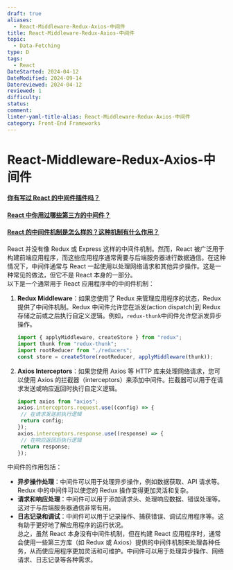 ```yaml
---
draft: true
aliases:
  - React-Middleware-Redux-Axios-中间件
title: React-Middleware-Redux-Axios-中间件
topic:
  - Data-Fetching
type: D
tags:
  - React
DateStarted: 2024-04-12
DateModified: 2024-09-14
Datereviewed: 2024-04-12
reviewed: 1
difficulty: 
status: 
comment: 
linter-yaml-title-alias: React-Middleware-Redux-Axios-中间件
category: Front-End Frameworks
---
```


# React-Middleware-Redux-Axios-中间件

#### [你有写过 React 的中间件插件吗？](https://github.com/haizlin/fe-interview/issues/691)

#### [React 中你用过哪些第三方的中间件？](https://github.com/haizlin/fe-interview/issues/689)

#### [React 的中间件机制是怎么样的？这种机制有什么作用？](https://github.com/haizlin/fe-interview/issues/690)

React 并没有像 Redux 或 Express 这样的中间件机制。然而，React 被广泛用于构建前端应用程序，而这些应用程序通常需要与后端服务器进行数据通信。在这种情况下，中间件通常与 React 一起使用以处理网络请求和其他异步操作。这是一种常见的做法，但它不是 React 本身的一部分。  
以下是一个通常用于 React 应用程序中的中间件机制：

1. **Redux Middleware**：如果您使用了 Redux 来管理应用程序的状态，Redux 提供了中间件机制。Redux 中间件允许您在派发(action dispatch)到 Redux 存储之前或之后执行自定义逻辑。例如，`redux-thunk`中间件允许您派发异步操作。

   ```js
   import { applyMiddleware, createStore } from "redux";
   import thunk from "redux-thunk";
   import rootReducer from "./reducers";
   const store = createStore(rootReducer, applyMiddleware(thunk));
   ```

2. **Axios Interceptors**：如果您使用 Axios 等 HTTP 库来处理网络请求，您可以使用 Axios 的拦截器（interceptors）来添加中间件。拦截器可以用于在请求发送或响应返回时执行自定义逻辑。

   ```js
   import axios from "axios";
   axios.interceptors.request.use((config) => {
   	// 在请求发送前执行逻辑
   	return config;
   });
   axios.interceptors.response.use((response) => {
   	// 在响应返回后执行逻辑
   	return response;
   });
   ```

中间件的作用包括：

- **异步操作处理**：中间件可以用于处理异步操作，例如数据获取、API 请求等。Redux 中的中间件可以使您的 Redux 操作变得更加灵活和复杂。
- **请求和响应处理**：中间件可以用于添加请求头、处理响应数据、错误处理等。这对于与后端服务器通信非常有用。
- **日志记录和调试**：中间件可以用于记录操作、捕获错误、调试应用程序等。这有助于更好地了解应用程序的运行状况。  
  总之，虽然 React 本身没有中间件机制，但在构建 React 应用程序时，通常会使用一些第三方库（如 Redux 或 Axios）提供的中间件机制来处理各种任务，从而使应用程序更加灵活和可维护。中间件可以用于处理异步操作、网络请求、日志记录等各种需求。
